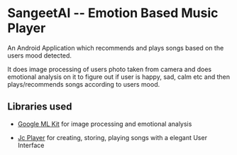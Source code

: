 # SangeetAI -- Emotion Based Music Player 
An  Android Application which recommends and plays songs based on the users mood detected.

It does image processing of users photo taken from camera and does emotional analysis on it to figure out if user is happy, sad, calm etc and then plays/recommends songs according to users mood.







 



















 ## Libraries used

 * [Google ML Kit](https://developers.google.com/ml-kit) for image processing and emotional analysis 

 * [Jc Player](https://github.com/jeancsanchez/JcPlayer/releases) for creating, storing, playing songs with a elegant User Interface 

 

 

















 









 

 
